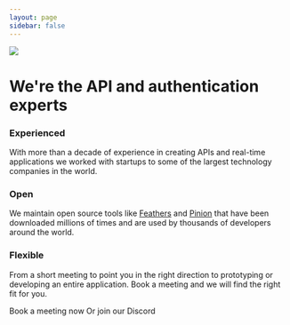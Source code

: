 ```yaml
---
layout: page
sidebar: false
---
```


<script setup lang="ts">
import { TransitionGroup, ref, computed } from 'vue'
import HomeHero from './components/HomeHero.vue'
import CTAButton from './components/CTAButton.vue'
import { discord } from './.vitepress/meta'
</script>

<div class="mx-auto max-w-screen-xl px-3 sm:px-12 md:px-24 lg:px-6 py-6 lg:py-16">
  <div class="flex flex-col relative">
    <div
      class="
        flex flex-col h-full
        rounded-lg border border-solid border-white/10 shadow-md
        transition-colors duration-200 bg-white/3
      "
    >
      <div class="text-gray-500 relative rounded-t-lg overflow-hidden mb-4">
        <div class="h-full overflow-hidden bg-black/30">
          <img
            src="/consulting.png"
            class="object-cover object-center h-full w-full"
          />
        </div>
      </div>
      <h1 class="mx-12 my-6 text-5xl font-medium tracking-tight text-[color:var(--vp-c-brand-dark)]" >
        We're the API and authentication experts
      </h1>
      <div class="flex flex-col px-5 pb-6 flex-grow">
        <div class="container mx-auto p-4">
          <div class="grid md:grid-cols-3 gap-4">
              <div class="p-4">
                  <h3 class="text-2xl font-bold pb-3">Experienced</h3>
                  <p>With more than a decade of experience in creating APIs and real-time applications we worked with startups to some of the largest technology companies in the world.</p>
              </div>
              <div class="p-4">
                  <h3 class="text-2xl font-bold pb-3">Open</h3>
                  <p>We maintain open source tools like <a class="text-primary" href="https://feathersjs.com" target="_blank">Feathers</a> and <a class="text-primary" href="/pinion/">Pinion</a> that have been downloaded millions of times and are used by thousands of developers around the world.</p>
              </div>
              <div class="p-4">
                  <h3 class="text-2xl font-bold pb-3">Flexible</h3>
                  <p>From a short meeting to point you in the right direction to prototyping or developing an entire application. Book a meeting and we will find the right fit for you.</p>
              </div>
          </div>
        </div>
      </div>
      <div class="flex flex-col items-center justify-center mx-auto pb-12">
        <CTAButton primary type="submit" name="Submit" class="hs-form__actions__submit" target="_blank" href="https://calendar.app.google/sHQ98eYxL1RWYBQx8">
          Book a meeting now
        </CTAButton>
        <a :href="discord" target="_blank" class="mt-3 text-base opacity-80 hover:opacity-100 transition-all duration-200">Or join our Discord</a>
      </div>
    </div>
  </div>
</div>
